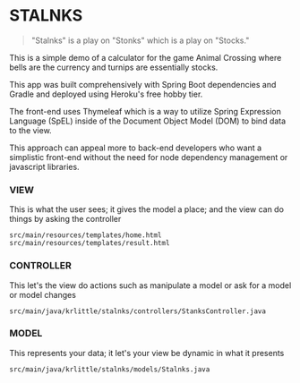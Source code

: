 # STALNKS

> "Stalnks" is a play on "Stonks" which is a play on "Stocks."

This is a simple demo of a calculator for the game Animal Crossing where bells are the currency and turnips are essentially stocks. 

This app was built comprehensively with Spring Boot dependencies and Gradle and deployed using Heroku's free hobby tier.

The front-end uses Thymeleaf which is a way to utilize Spring Expression Language (SpEL) inside of the Document Object Model (DOM) to bind data to the view.

This approach can appeal more to back-end developers who want a simplistic front-end without the need for node dependency management or javascript libraries.


### VIEW
This is what the user sees; it gives the model a place; and the view can do things by asking the controller
	
```
src/main/resources/templates/home.html
src/main/resources/templates/result.html
```

### CONTROLLER

This let's the view do actions such as manipulate a model or ask for a model or model changes

```
src/main/java/krlittle/stalnks/controllers/StanksController.java
```

### MODEL

This represents your data; it let's your view be dynamic in what it presents

```
src/main/java/krlittle/stalnks/models/Stalnks.java
```

